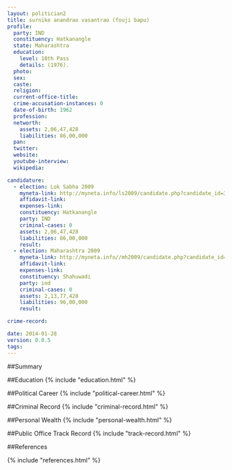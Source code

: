 ```yaml
---
layout: politician2
title: surnike anandrao vasantrao (fouji bapu)
profile: 
  party: IND
  constituency: Hatkanangle
  state: Maharashtra
  education: 
    level: 10th Pass
    details: (1976).
  photo: 
  sex: 
  caste: 
  religion: 
  current-office-title: 
  crime-accusation-instances: 0
  date-of-birth: 1962
  profession: 
  networth: 
    assets: 2,06,47,428
    liabilities: 86,00,000
  pan: 
  twitter: 
  website: 
  youtube-interview: 
  wikipedia: 

candidature: 
  - election: Lok Sabha 2009
    myneta-link: http://myneta.info/ls2009/candidate.php?candidate_id=3810
    affidavit-link: 
    expenses-link: 
    constituency: Hatkanangle 
    party: IND
    criminal-cases: 0
    assets: 2,06,47,428
    liabilities: 86,00,000
    result:  
  - election: Maharashtra 2009
    myneta-link: http://myneta.info//mh2009/candidate.php?candidate_id=3539
    affidavit-link: 
    expenses-link: 
    constituency: Shahuwadi 
    party: ind
    criminal-cases: 0
    assets: 2,13,77,428
    liabilities: 96,00,000
    result:  

crime-record: 

date: 2014-01-28
version: 0.0.5
tags: 
---
```

##Summary


##Education
{% include "education.html" %}


##Political Career
{% include "political-career.html" %}


##Criminal Record
{% include "criminal-record.html" %}


##Personal Wealth
{% include "personal-wealth.html" %}


##Public Office Track Record
{% include "track-record.html" %}


##References


{% include "references.html" %}